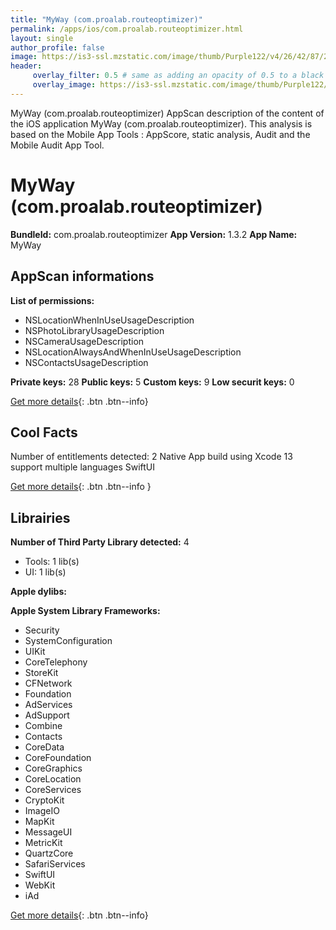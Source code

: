 ```yaml
---
title: "MyWay (com.proalab.routeoptimizer)"
permalink: /apps/ios/com.proalab.routeoptimizer.html
layout: single
author_profile: false
image: https://is3-ssl.mzstatic.com/image/thumb/Purple122/v4/26/42/87/264287c8-7b75-e910-c08c-bf69b9b1b7a5/AppIcon-0-1x_U007emarketing-0-0-0-7-0-0-85-220.png/512x512bb.jpg
header: 
     overlay_filter: 0.5 # same as adding an opacity of 0.5 to a black background
     overlay_image: https://is3-ssl.mzstatic.com/image/thumb/Purple122/v4/26/42/87/264287c8-7b75-e910-c08c-bf69b9b1b7a5/AppIcon-0-1x_U007emarketing-0-0-0-7-0-0-85-220.png/512x512bb.jpg
---
```

MyWay (com.proalab.routeoptimizer) AppScan description of the content of the iOS application MyWay (com.proalab.routeoptimizer). This analysis is based on the Mobile App Tools : AppScore, static analysis, Audit and the Mobile Audit App Tool.

# MyWay (com.proalab.routeoptimizer)

**BundleId:** com.proalab.routeoptimizer
**App Version:** 1.3.2
**App Name:** MyWay


## AppScan informations 

**List of permissions:** 
- NSLocationWhenInUseUsageDescription
- NSPhotoLibraryUsageDescription
- NSCameraUsageDescription
- NSLocationAlwaysAndWhenInUseUsageDescription
- NSContactsUsageDescription
  
  
**Private keys:** 28
**Public keys:** 5
**Custom keys:** 9
**Low securit keys:** 0
  
[Get more details](/pricing.html){: .btn .btn--info}

## Cool Facts

Number of entitlements detected: 2
Native App
build using Xcode 13
support multiple languages
SwiftUI
  
[Get more details](/pricing.html){: .btn .btn--info }

## Librairies 
**Number of Third Party Library detected:** 4
- Tools: 1 lib(s)
- UI: 1 lib(s)


**Apple dylibs:**


**Apple System Library Frameworks:**
- Security
- SystemConfiguration
- UIKit
- CoreTelephony
- StoreKit
- CFNetwork
- Foundation
- AdServices
- AdSupport
- Combine
- Contacts
- CoreData
- CoreFoundation
- CoreGraphics
- CoreLocation
- CoreServices
- CryptoKit
- ImageIO
- MapKit
- MessageUI
- MetricKit
- QuartzCore
- SafariServices
- SwiftUI
- WebKit
- iAd


  
[Get more details](/pricing.html){: .btn .btn--info}

